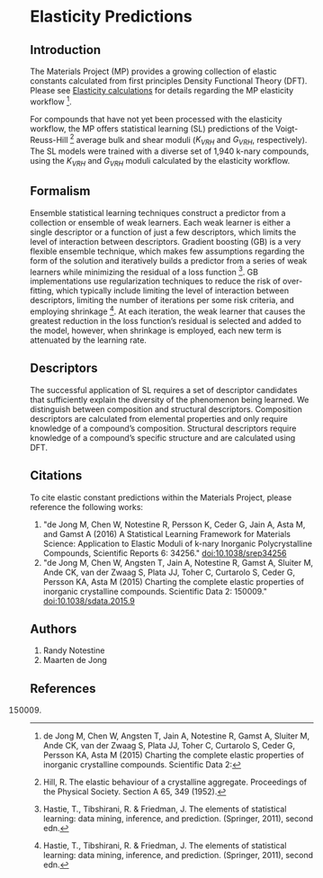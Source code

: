 # Elasticity Predictions

## Introduction

The Materials Project (MP) provides a growing collection of elastic
constants calculated from first principles Density Functional Theory
(DFT). Please see [Elasticity
calculations](Elasticity_calculations "wikilink") for details regarding
the MP elasticity workflow [^1].

For compounds that have not yet been processed with the elasticity
workflow, the MP offers statistical learning (SL) predictions of the
Voigt-Reuss-Hill [^2] average bulk and shear moduli ($K_{VRH}$ and $G_{VRH}$,
respectively). The SL models were trained with a diverse set of 1,940
k-nary compounds, using the $K_{VRH}$ and $G_{VRH}$ moduli calculated by the
elasticity workflow.

## Formalism

Ensemble statistical learning techniques construct a predictor from a
collection or ensemble of weak learners. Each weak learner is either a
single descriptor or a function of just a few descriptors, which limits
the level of interaction between descriptors. Gradient boosting (GB) is
a very flexible ensemble technique, which makes few assumptions
regarding the form of the solution and iteratively builds a predictor
from a series of weak learners while minimizing the residual of a loss
function [^3]. GB implementations use regularization techniques to
reduce the risk of over-fitting, which typically include limiting the
level of interaction between descriptors, limiting the number of
iterations per some risk criteria, and employing shrinkage [^3]. At
each iteration, the weak learner that causes the greatest reduction in
the loss function’s residual is selected and added to the model,
however, when shrinkage is employed, each new term is attenuated by the
learning rate.

## Descriptors

The successful application of SL requires a set of descriptor candidates
that sufficiently explain the diversity of the phenomenon being learned.
We distinguish between composition and structural descriptors.
Composition descriptors are calculated from elemental properties and
only require knowledge of a compound’s composition. Structural
descriptors require knowledge of a compound’s specific structure and are
calculated using DFT.

## Citations

To cite elastic constant predictions within the Materials Project,
please reference the following works:

1.  "de Jong M, Chen W, Notestine R, Persson K, Ceder G, Jain A, Asta M,
    and Gamst A (2016) A Statistical Learning Framework for Materials
    Science: Application to Elastic Moduli of k-nary Inorganic
    Polycrystalline Compounds, Scientific Reports 6: 34256."
    [<doi:10.1038/srep34256>](http://dx.doi.org/10.1038/srep34256)
2.  "de Jong M, Chen W, Angsten T, Jain A, Notestine R, Gamst A, Sluiter
    M, Ande CK, van der Zwaag S, Plata JJ, Toher C, Curtarolo S, Ceder
    G, Persson KA, Asta M (2015) Charting the complete elastic
    properties of inorganic crystalline compounds. Scientific Data 2:
    150009."
    [<doi:10.1038/sdata.2015.9>](http://dx.doi.org/10.1038/sdata.2015.9)

## Authors

1.  Randy Notestine
2.  Maarten de Jong

## References

[^1]: de Jong M, Chen W, Angsten T, Jain A, Notestine R, Gamst A,
Sluiter M, Ande CK, van der Zwaag S, Plata JJ, Toher C, Curtarolo S,
Ceder G, Persson KA, Asta M (2015) Charting the complete elastic
properties of inorganic crystalline compounds. Scientific Data 2:
150009.

[^2]: Hill, R. The elastic behaviour of a crystalline aggregate.
Proceedings of the Physical Society. Section A 65, 349 (1952).

[^3]: Hastie, T., Tibshirani, R. & Friedman, J. The elements of
statistical learning: data mining, inference, and prediction. (Springer,
2011), second edn.

